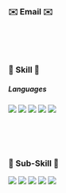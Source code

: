 <h3 align="left"><b> ✉️ Email ✉️  </b></h3>
<a href="mailto:leeah0913@gmail.com><img src="https://img.shields.io/badge/Gmail-D14836?style=for-the-badge&logo=gmail&logoColor=white&link=mailto:leeah0913@gmail.com"></a>
<br/>
<br/>
<br/>
<h3 align="left"><b>💪 Skill 💪</b></h3>
<h5 align="left"><b>Languages</b></h5>
<p align="left">
<img src="https://img.shields.io/badge/JavaScript-F7DF1E?style=flat-square&logo=JavaScript&logoColor=white">
<img src="https://img.shields.io/badge/HTML5-E34F26?style=for-the-badge&logo=HTML5&logoColor=white">
<img src="https://img.shields.io/badge/CSS3-1572B6?style=for-the-badge&logo=CSS3&logoColor=white">
<img src="https://img.shields.io/badge/React-61DAFB?style=for-the-badge&logo=React&logoColor=white">
<img src="https://img.shields.io/badge/Redux-764ABC?style=for-the-badge&logo=Redux&logoColor=white">
</p>
<br/>   
<br/>
<br/>
<h3 align="left"><b> 💪 Sub-Skill 💪  </b></h3>
<p align="left">
<img src="https://img.shields.io/badge/Adobe Photoshop-31A8FF?style=for-the-badge&logo=Adobe Photoshop&logoColor=white">
<img src="https://img.shields.io/badge/Adobe Illustrator-FF9A00?style=for-the-badge&logo=Adobe Illustrator&logoColor=white">
<img src="https://img.shields.io/badge/Adobe XD-FF61F6?style=for-the-badge&logo=Adobe XD&logoColor=white">
<img src="https://img.shields.io/badge/Adobe InDesign-FF3366?style=for-the-badge&logo=Adobe InDesign&logoColor=white">
<img src="https://img.shields.io/badge/Adobe Premiere Pro-360D3A?style=for-the-badge&logo=Adobe Premiere Pro&logoColor=white">
</p>
